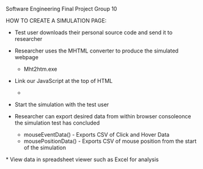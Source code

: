 Software Engineering Final Project Group 10

HOW TO CREATE A SIMULATION PAGE:

* Test user downloads their personal source code and send it to researcher​

* Researcher uses the MHTML converter to produce the simulated webpage​
     * Mht2htm.exe​

* Link our JavaScript at the top of HTML​
     * <script src="main.js"></script>​

* Start the simulation with the test user​

* Researcher can export desired data from within browser console​ once the simulation test has concluded
     * mouseEventData() - Exports CSV of Click and Hover Data​
     * mousePositionData() - Exports CSV of mouse position from the start of the simulation​

​* View data in spreadsheet viewer such as Excel for analysis​

​
